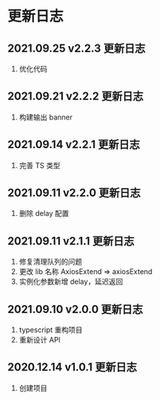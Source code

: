 # 更新日志

## 2021.09.25 v2.2.3 更新日志

1. 优化代码

## 2021.09.21 v2.2.2 更新日志

1. 构建输出 banner

## 2021.09.14 v2.2.1 更新日志

1. 完善 TS 类型

## 2021.09.11 v2.2.0 更新日志

1. 删除 delay 配置

## 2021.09.11 v2.1.1 更新日志

1. 修复清理队列的问题
2. 更改 lib 名称 AxiosExtend => axiosExtend
3. 实例化参数新增 delay，延迟返回

## 2021.09.10 v2.0.0 更新日志

1. typescript 重构项目
2. 重新设计 API

## 2020.12.14 v1.0.1 更新日志

1. 创建项目
